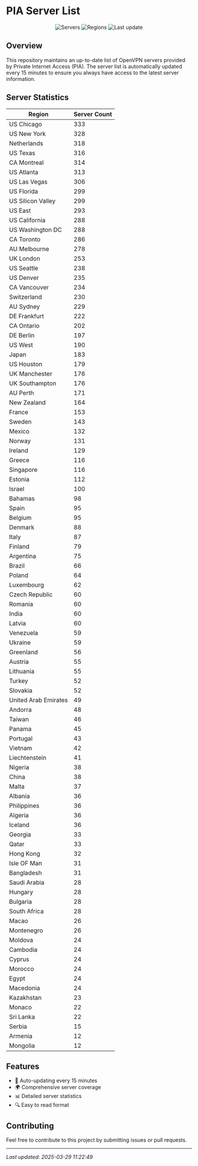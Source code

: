 # PIA Server List

<div align="center">

![Servers](https://img.shields.io/badge/servers-11,252-blue)
![Regions](https://img.shields.io/badge/regions-97-blue)
![Last update](https://img.shields.io/badge/Last_Updated-March_29_2025_06:22_EST-blue)

</div>

## Overview
This repository maintains an up-to-date list of OpenVPN servers provided by Private Internet Access (PIA). The server list is automatically updated every 15 minutes to ensure you always have access to the latest server information.

## Server Statistics
| Region | Server Count |
|--------|--------------|
| US Chicago                     | 333          |
| US New York                    | 328          |
| Netherlands                    | 318          |
| US Texas                       | 316          |
| CA Montreal                    | 314          |
| US Atlanta                     | 313          |
| US Las Vegas                   | 306          |
| US Florida                     | 299          |
| US Silicon Valley              | 299          |
| US East                        | 293          |
| US California                  | 288          |
| US Washington DC               | 288          |
| CA Toronto                     | 286          |
| AU Melbourne                   | 278          |
| UK London                      | 253          |
| US Seattle                     | 238          |
| US Denver                      | 235          |
| CA Vancouver                   | 234          |
| Switzerland                    | 230          |
| AU Sydney                      | 229          |
| DE Frankfurt                   | 222          |
| CA Ontario                     | 202          |
| DE Berlin                      | 197          |
| US West                        | 190          |
| Japan                          | 183          |
| US Houston                     | 179          |
| UK Manchester                  | 176          |
| UK Southampton                 | 176          |
| AU Perth                       | 171          |
| New Zealand                    | 164          |
| France                         | 153          |
| Sweden                         | 143          |
| Mexico                         | 132          |
| Norway                         | 131          |
| Ireland                        | 129          |
| Greece                         | 116          |
| Singapore                      | 116          |
| Estonia                        | 112          |
| Israel                         | 100          |
| Bahamas                        | 98           |
| Spain                          | 95           |
| Belgium                        | 95           |
| Denmark                        | 88           |
| Italy                          | 87           |
| Finland                        | 79           |
| Argentina                      | 75           |
| Brazil                         | 66           |
| Poland                         | 64           |
| Luxembourg                     | 62           |
| Czech Republic                 | 60           |
| Romania                        | 60           |
| India                          | 60           |
| Latvia                         | 60           |
| Venezuela                      | 59           |
| Ukraine                        | 59           |
| Greenland                      | 56           |
| Austria                        | 55           |
| Lithuania                      | 55           |
| Turkey                         | 52           |
| Slovakia                       | 52           |
| United Arab Emirates           | 49           |
| Andorra                        | 48           |
| Taiwan                         | 46           |
| Panama                         | 45           |
| Portugal                       | 43           |
| Vietnam                        | 42           |
| Liechtenstein                  | 41           |
| Nigeria                        | 38           |
| China                          | 38           |
| Malta                          | 37           |
| Albania                        | 36           |
| Philippines                    | 36           |
| Algeria                        | 36           |
| Iceland                        | 36           |
| Georgia                        | 33           |
| Qatar                          | 33           |
| Hong Kong                      | 32           |
| Isle OF Man                    | 31           |
| Bangladesh                     | 31           |
| Saudi Arabia                   | 28           |
| Hungary                        | 28           |
| Bulgaria                       | 28           |
| South Africa                   | 28           |
| Macao                          | 26           |
| Montenegro                     | 26           |
| Moldova                        | 24           |
| Cambodia                       | 24           |
| Cyprus                         | 24           |
| Morocco                        | 24           |
| Egypt                          | 24           |
| Macedonia                      | 24           |
| Kazakhstan                     | 23           |
| Monaco                         | 22           |
| Sri Lanka                      | 22           |
| Serbia                         | 15           |
| Armenia                        | 12           |
| Mongolia                       | 12           |

## Features
- 🔄 Auto-updating every 15 minutes
- 🌍 Comprehensive server coverage
- 📊 Detailed server statistics
- 🔍 Easy to read format

## Contributing
Feel free to contribute to this project by submitting issues or pull requests.

---
*Last updated: 2025-03-29 11:22:49*